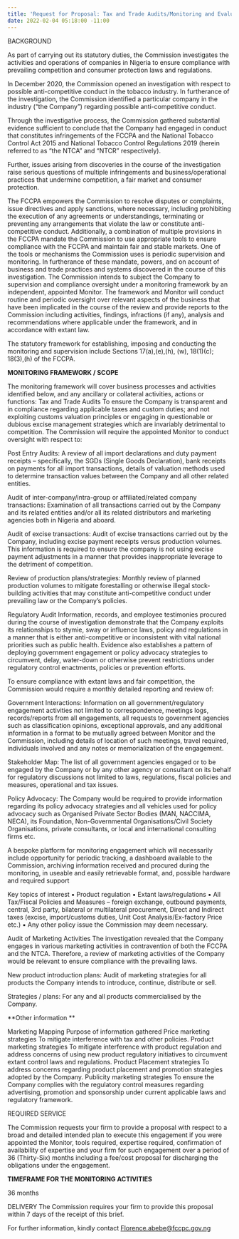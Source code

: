 ```yaml
---
title: 'Request for Proposal: Tax and Trade Audits/Monitoring and Evaluation'
date: 2022-02-04 05:18:00 -11:00
---
```


BACKGROUND

As part of carrying out its statutory duties, the Commission investigates the activities and operations of companies in Nigeria to ensure compliance with prevailing competition and consumer protection laws and regulations.

In December 2020, the Commission opened an investigation with respect to possible anti-competitive conduct in the tobacco industry. In furtherance of the investigation, the Commission identified a particular company in the industry (“the Company”) regarding possible anti-competitive conduct.

Through the investigative process, the Commission gathered substantial evidence sufficient to conclude that the Company had engaged in conduct that constitutes infringements of the FCCPA and the National Tobacco Control Act 2015 and National Tobacco Control Regulations 2019 (herein referred to as “the NTCA” and “NTCR” respectively).

Further, issues arising from discoveries in the course of the investigation raise serious questions of multiple infringements and business/operational practices that undermine competition, a fair market and consumer protection.

The FCCPA empowers the Commission to resolve disputes or complaints, issue directives and apply sanctions, where necessary, including prohibiting the execution of any agreements or understandings, terminating or preventing any arrangements that violate the law or constitute anti-competitive conduct. Additionally, a combination of multiple provisions in the FCCPA mandate the Commission to use appropriate tools to ensure compliance with the FCCPA and maintain fair and stable markets. One of the tools or mechanisms the Commission uses is periodic supervision and monitoring. In furtherance of these mandate, powers, and on account of business and trade practices and systems discovered in the course of this investigation. The Commission intends to subject the Company to supervision and compliance oversight under a monitoring framework by an independent, appointed Monitor. The framework and Monitor will conduct routine and periodic oversight over relevant aspects of the business that have been implicated in the course of the review and provide reports to the Commission including activities, findings, infractions (if any), analysis and recommendations where applicable under the framework, and in accordance with extant law.

The statutory framework for establishing, imposing and conducting the monitoring and supervision include Sections 17(a),(e),(h), (w), 18(1)(c); 18(3),(h) of the FCCPA.

**MONITORING FRAMEWORK / SCOPE**

The monitoring framework will cover business processes and activities identified below, and any ancillary or collateral activities, actions or functions: Tax and Trade Audits To ensure the Company is transparent and in compliance regarding applicable taxes and custom duties; and not exploiting customs valuation principles or engaging in questionable or dubious excise management strategies which are invariably detrimental to competition. The Commission will require the appointed Monitor to conduct oversight with respect to:

Post Entry Audits: A review of all import declarations and duty payment receipts – specifically, the SGDs (Single Goods Declaration), bank receipts on payments for all import transactions, details of valuation methods used to determine transaction values between the Company and all other related entities.

Audit of inter-company/intra-group or affiliated/related company transactions: Examination of all transactions carried out by the Company and its related entities and/or all its related distributors and marketing agencies both in Nigeria and aboard.

Audit of excise transactions: Audit of excise transactions carried out by the Company, including excise payment receipts versus production volumes. This information is required to ensure the company is not using excise payment adjustments in a manner that provides inappropriate leverage to the detriment of competition.

Review of production plans/strategies: Monthly review of planned production volumes to mitigate forestalling or otherwise illegal stock-building activities that may constitute anti-competitive conduct under prevailing law or the Company’s policies.

Regulatory Audit Information, records, and employee testimonies procured during the course of investigation demonstrate that the Company exploits its relationships to stymie, sway or influence laws, policy and regulations in a manner that is either anti-competitive or inconsistent with vital national priorities such as public health. Evidence also establishes a pattern of deploying government engagement or policy advocacy strategies to circumvent, delay, water-down or otherwise prevent restrictions under regulatory control enactments, policies or prevention efforts.

To ensure compliance with extant laws and fair competition, the Commission would require a monthly detailed reporting and review of:

Government Interactions: Information on all government/regulatory engagement activities not limited to correspondence, meetings logs, records/reports from all engagements, all requests to government agencies such as classification opinions, exceptional approvals, and any additional information in a format to be mutually agreed between Monitor and the Commission, including details of location of such meetings, travel required, individuals involved and any notes or memorialization of the engagement.

Stakeholder Map: The list of all government agencies engaged or to be engaged by the Company or by any other agency or consultant on its behalf for regulatory discussions not limited to laws, regulations, fiscal policies and measures, operational and tax issues.

Policy Advocacy: The Company would be required to provide information regarding its policy advocacy strategies and all vehicles used for policy advocacy such as Organised Private Sector Bodies (MAN, NACCIMA, NECA), its Foundation, Non-Governmental Organisations/Civil Society Organisations, private consultants, or local and international consulting firms etc.

A bespoke platform for monitoring engagement which will necessarily include opportunity for periodic tracking, a dashboard available to the Commission, archiving information received and procured during the monitoring, in useable and easily retrievable format, and, possible hardware and required support

Key topics of interest ▪ Product regulation ▪ Extant laws/regulations ▪ All Tax/Fiscal Policies and Measures – foreign exchange, outbound payments, central, 3rd party, bilateral or multilateral procurement, Direct and Indirect taxes (excise, import/customs duties, Unit Cost Analysis/Ex-factory Price etc.) ▪ Any other policy issue the Commission may deem necessary.

Audit of Marketing Activities The investigation revealed that the Company engages in various marketing activities in contravention of both the FCCPA and the NTCA. Therefore, a review of marketing activities of the Company would be relevant to ensure compliance with the prevailing laws.

New product introduction plans: Audit of marketing strategies for all products the Company intends to introduce, continue, distribute or sell.

Strategies / plans: For any and all products commercialised by the Company.

**Other information **

Marketing Mapping Purpose of information gathered Price marketing strategies To mitigate interference with tax and other policies. Product marketing strategies To mitigate interference with product regulation and address concerns of using new product regulatory initiatives to circumvent extant control laws and regulations. Product Placement strategies To address concerns regarding product placement and promotion strategies adopted by the Company. Publicity marketing strategies To ensure the Company complies with the regulatory control measures regarding advertising, promotion and sponsorship under current applicable laws and regulatory framework.

REQUIRED SERVICE

The Commission requests your firm to provide a proposal with respect to a broad and detailed intended plan to execute this engagement if you were appointed the Monitor, tools required, expertise required, confirmation of availability of expertise and your firm for such engagement over a period of 36 (Thirty-Six) months including a fee/cost proposal for discharging the obligations under the engagement.

**TIMEFRAME FOR THE MONITORING ACTIVITIES**

36 months

DELIVERY The Commission requires your firm to provide this proposal within 7 days of the receipt of this brief.

For further information, kindly contact Florence.abebe@fccpc.gov.ng